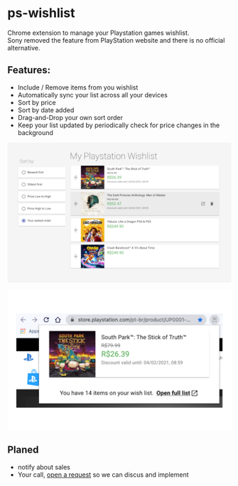 # ps-wishlist

Chrome extension to manage your Playstation games wishlist.  
Sony removed the feature from PlayStation website and there is no official alternative.

## Features:

- Include / Remove items from you wishlist
- Automatically sync your list across all your devices
- Sort by price
- Sort by date added
- Drag-and-Drop your own sort order
- Keep your list updated by periodically check for price changes in the background

![wishlist](images/screenshots/wishlist-with-sorting-v1.3.0.jpg)

![toolbar](images/screenshots/toolbar-icon-clicked-v1.3.0.jpg)

## Planed

- notify about sales
- Your call, [open a request](issues) so we can discus and implement
